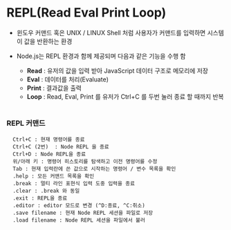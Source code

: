 # REPL(Read Eval Print Loop)
  - 윈도우 커맨드 혹은 UNIX / LINUX Shell 처럼 사용자가 커맨드를 입력하면 시스템이 값을 반환하는 환경
  - Node.js는 REPL 환경과 함께 제공되며 다음과 같은 기능을 수행 함
  
    - **Read** : 유저의 값을 입력 받아 JavaScript 데이터 구조로 메모리에 저장
    - **Eval** : 데이터를 처리(Evaluate)
    - **Print** : 결과값을 출력
    - **Loop** : Read, Eval, Print 를 유저가 Ctrl+C 를 두번 눌러 종료 할 때까지 반복

#
### REPL 커맨드
     
      Ctrl+C : 현재 명령어를 종료
      Ctrl+C (2번)  : Node REPL 을 종료
      Ctrl+D : Node REPL을 종료
      위/아래 키 : 명령어 히스토리를 탐색하고 이전 명령어를 수정
      Tab : 현재 입력란에 쓴 값으로 시작하는 명령어 / 변수 목록을 확인
      .help : 모든 커맨드 목록을 확인
      .break : 멀티 라인 표현식 입력 도중 입력을 종료
      .clear : .break 와 동일
      .exit : REPL을 종료
      .editor : editor 모드로 변경 (^D:종료, ^C:취소)
      .save filename : 현재 Node REPL 세션을 파일로 저장
      .load filename : Node REPL 세션을 파일에서 불러


